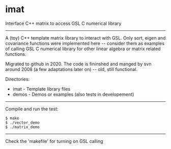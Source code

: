 # imat
Interface C++ matrix to access GSL C numerical library

---

A (toy) C++ template matrix library to interact with GSL. Only sort, eigen and
covariance functions were implemented here -- consider them as examples of
calling GSL C numerical library for other linear algebra or matrix related
functions.

Migrated to github in 2020.  The code is fininshed and manged by svn around
2008 (a few adaptations later on) -- old, still functional.

Directories:
* imat - Template library files
* demos - Demos or examples (also tests in developement)

---
Compile and run the test:
``` shell
$ make
$ ./vector_demo
$ ./matrix_demo
```

---
Check the 'makefile' for turning on GSL calling
